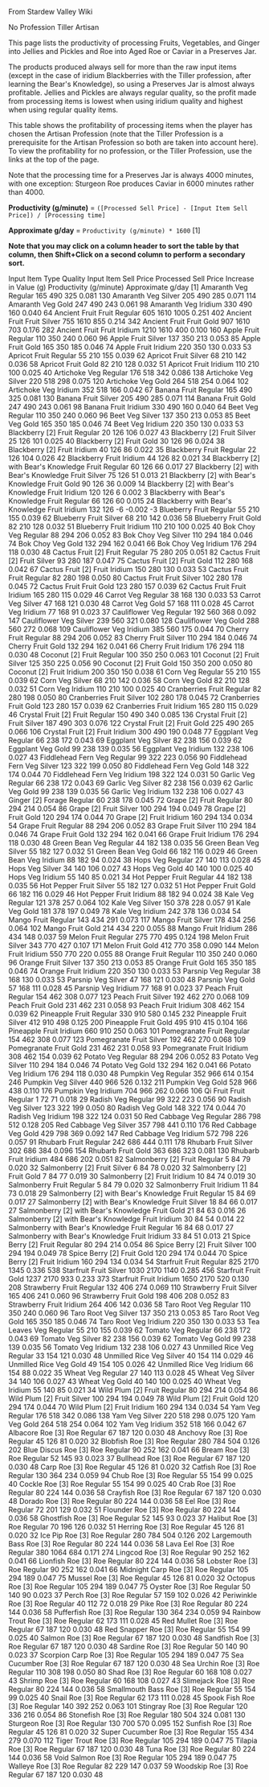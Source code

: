 From Stardew Valley Wiki

No Profession Tiller Artisan

This page lists the productivity of processing Fruits, Vegetables, and Ginger into Jellies and Pickles and Roe into Aged Roe or Caviar in a Preserves Jar.

The products produced always sell for more than the raw input items (except in the case of iridium Blackberries with the Tiller profession, after learning the Bear's Knowledge), so using a Preserves Jar is almost always profitable. Jellies and Pickles are always regular quality, so the profit made from processing items is lowest when using iridium quality and highest when using regular quality items.

This table shows the profitability of processing items when the player has chosen the Artisan Profession (note that the Tiller Profession is a prerequisite for the Artisan Profession so both are taken into account here). To view the profitability for no profession, or the Tiller Profession, use the links at the top of the page.

Note that the processing time for a Preserves Jar is always 4000 minutes, with one exception: Sturgeon Roe produces Caviar in 6000 minutes rather than 4000.

**Productivity (g/minute)** = `([Processed Sell Price] - [Input Item Sell Price]) / [Processing time]`

**Approximate g/day** = `Productivity (g/minute) * 1600` \[1]

**Note that you may click on a column header to sort the table by that column, then Shift+Click on a second column to perform a secondary sort.**

Input Item Type Quality Input Item Sell Price Processed Sell Price Increase in Value (g) Productivity (g/minute) Approximate g/day \[1] Amaranth Veg Regular 165 490 325 0.081 130 Amaranth Veg Silver 205 490 285 0.071 114 Amaranth Veg Gold 247 490 243 0.061 98 Amaranth Veg Iridium 330 490 160 0.040 64 Ancient Fruit Fruit Regular 605 1610 1005 0.251 402 Ancient Fruit Fruit Silver 755 1610 855 0.214 342 Ancient Fruit Fruit Gold 907 1610 703 0.176 282 Ancient Fruit Fruit Iridium 1210 1610 400 0.100 160 Apple Fruit Regular 110 350 240 0.060 96 Apple Fruit Silver 137 350 213 0.053 85 Apple Fruit Gold 165 350 185 0.046 74 Apple Fruit Iridium 220 350 130 0.033 53 Apricot Fruit Regular 55 210 155 0.039 62 Apricot Fruit Silver 68 210 142 0.036 58 Apricot Fruit Gold 82 210 128 0.032 51 Apricot Fruit Iridium 110 210 100 0.025 40 Artichoke Veg Regular 176 518 342 0.086 138 Artichoke Veg Silver 220 518 298 0.075 120 Artichoke Veg Gold 264 518 254 0.064 102 Artichoke Veg Iridium 352 518 166 0.042 67 Banana Fruit Regular 165 490 325 0.081 130 Banana Fruit Silver 205 490 285 0.071 114 Banana Fruit Gold 247 490 243 0.061 98 Banana Fruit Iridium 330 490 160 0.040 64 Beet Veg Regular 110 350 240 0.060 96 Beet Veg Silver 137 350 213 0.053 85 Beet Veg Gold 165 350 185 0.046 74 Beet Veg Iridium 220 350 130 0.033 53 Blackberry \[2] Fruit Regular 20 126 106 0.027 43 Blackberry \[2] Fruit Silver 25 126 101 0.025 40 Blackberry \[2] Fruit Gold 30 126 96 0.024 38 Blackberry \[2] Fruit Iridium 40 126 86 0.022 35 Blackberry Fruit Regular 22 126 104 0.026 42 Blackberry Fruit Iridium 44 126 82 0.021 34 Blackberry \[2] with Bear's Knowledge Fruit Regular 60 126 66 0.017 27 Blackberry \[2] with Bear's Knowledge Fruit Silver 75 126 51 0.013 21 Blackberry \[2] with Bear's Knowledge Fruit Gold 90 126 36 0.009 14 Blackberry \[2] with Bear's Knowledge Fruit Iridium 120 126 6 0.002 3 Blackberry with Bear's Knowledge Fruit Regular 66 126 60 0.015 24 Blackberry with Bear's Knowledge Fruit Iridium 132 126 -6 -0.002 -3 Blueberry Fruit Regular 55 210 155 0.039 62 Blueberry Fruit Silver 68 210 142 0.036 58 Blueberry Fruit Gold 82 210 128 0.032 51 Blueberry Fruit Iridium 110 210 100 0.025 40 Bok Choy Veg Regular 88 294 206 0.052 83 Bok Choy Veg Silver 110 294 184 0.046 74 Bok Choy Veg Gold 132 294 162 0.041 66 Bok Choy Veg Iridium 176 294 118 0.030 48 Cactus Fruit \[2] Fruit Regular 75 280 205 0.051 82 Cactus Fruit \[2] Fruit Silver 93 280 187 0.047 75 Cactus Fruit \[2] Fruit Gold 112 280 168 0.042 67 Cactus Fruit \[2] Fruit Iridium 150 280 130 0.033 53 Cactus Fruit Fruit Regular 82 280 198 0.050 80 Cactus Fruit Fruit Silver 102 280 178 0.045 72 Cactus Fruit Fruit Gold 123 280 157 0.039 62 Cactus Fruit Fruit Iridium 165 280 115 0.029 46 Carrot Veg Regular 38 168 130 0.033 53 Carrot Veg Silver 47 168 121 0.030 48 Carrot Veg Gold 57 168 111 0.028 45 Carrot Veg Iridium 77 168 91 0.023 37 Cauliflower Veg Regular 192 560 368 0.092 147 Cauliflower Veg Silver 239 560 321 0.080 128 Cauliflower Veg Gold 288 560 272 0.068 109 Cauliflower Veg Iridium 385 560 175 0.044 70 Cherry Fruit Regular 88 294 206 0.052 83 Cherry Fruit Silver 110 294 184 0.046 74 Cherry Fruit Gold 132 294 162 0.041 66 Cherry Fruit Iridium 176 294 118 0.030 48 Coconut \[2] Fruit Regular 100 350 250 0.063 101 Coconut \[2] Fruit Silver 125 350 225 0.056 90 Coconut \[2] Fruit Gold 150 350 200 0.050 80 Coconut \[2] Fruit Iridium 200 350 150 0.038 61 Corn Veg Regular 55 210 155 0.039 62 Corn Veg Silver 68 210 142 0.036 58 Corn Veg Gold 82 210 128 0.032 51 Corn Veg Iridium 110 210 100 0.025 40 Cranberries Fruit Regular 82 280 198 0.050 80 Cranberries Fruit Silver 102 280 178 0.045 72 Cranberries Fruit Gold 123 280 157 0.039 62 Cranberries Fruit Iridium 165 280 115 0.029 46 Crystal Fruit \[2] Fruit Regular 150 490 340 0.085 136 Crystal Fruit \[2] Fruit Silver 187 490 303 0.076 122 Crystal Fruit \[2] Fruit Gold 225 490 265 0.066 106 Crystal Fruit \[2] Fruit Iridium 300 490 190 0.048 77 Eggplant Veg Regular 66 238 172 0.043 69 Eggplant Veg Silver 82 238 156 0.039 62 Eggplant Veg Gold 99 238 139 0.035 56 Eggplant Veg Iridium 132 238 106 0.027 43 Fiddlehead Fern Veg Regular 99 322 223 0.056 90 Fiddlehead Fern Veg Silver 123 322 199 0.050 80 Fiddlehead Fern Veg Gold 148 322 174 0.044 70 Fiddlehead Fern Veg Iridium 198 322 124 0.031 50 Garlic Veg Regular 66 238 172 0.043 69 Garlic Veg Silver 82 238 156 0.039 62 Garlic Veg Gold 99 238 139 0.035 56 Garlic Veg Iridium 132 238 106 0.027 43 Ginger \[2] Forage Regular 60 238 178 0.045 72 Grape \[2] Fruit Regular 80 294 214 0.054 86 Grape \[2] Fruit Silver 100 294 194 0.049 78 Grape \[2] Fruit Gold 120 294 174 0.044 70 Grape \[2] Fruit Iridium 160 294 134 0.034 54 Grape Fruit Regular 88 294 206 0.052 83 Grape Fruit Silver 110 294 184 0.046 74 Grape Fruit Gold 132 294 162 0.041 66 Grape Fruit Iridium 176 294 118 0.030 48 Green Bean Veg Regular 44 182 138 0.035 56 Green Bean Veg Silver 55 182 127 0.032 51 Green Bean Veg Gold 66 182 116 0.029 46 Green Bean Veg Iridium 88 182 94 0.024 38 Hops Veg Regular 27 140 113 0.028 45 Hops Veg Silver 34 140 106 0.027 43 Hops Veg Gold 40 140 100 0.025 40 Hops Veg Iridium 55 140 85 0.021 34 Hot Pepper Fruit Regular 44 182 138 0.035 56 Hot Pepper Fruit Silver 55 182 127 0.032 51 Hot Pepper Fruit Gold 66 182 116 0.029 46 Hot Pepper Fruit Iridium 88 182 94 0.024 38 Kale Veg Regular 121 378 257 0.064 102 Kale Veg Silver 150 378 228 0.057 91 Kale Veg Gold 181 378 197 0.049 78 Kale Veg Iridium 242 378 136 0.034 54 Mango Fruit Regular 143 434 291 0.073 117 Mango Fruit Silver 178 434 256 0.064 102 Mango Fruit Gold 214 434 220 0.055 88 Mango Fruit Iridium 286 434 148 0.037 59 Melon Fruit Regular 275 770 495 0.124 198 Melon Fruit Silver 343 770 427 0.107 171 Melon Fruit Gold 412 770 358 0.090 144 Melon Fruit Iridium 550 770 220 0.055 88 Orange Fruit Regular 110 350 240 0.060 96 Orange Fruit Silver 137 350 213 0.053 85 Orange Fruit Gold 165 350 185 0.046 74 Orange Fruit Iridium 220 350 130 0.033 53 Parsnip Veg Regular 38 168 130 0.033 53 Parsnip Veg Silver 47 168 121 0.030 48 Parsnip Veg Gold 57 168 111 0.028 45 Parsnip Veg Iridium 77 168 91 0.023 37 Peach Fruit Regular 154 462 308 0.077 123 Peach Fruit Silver 192 462 270 0.068 109 Peach Fruit Gold 231 462 231 0.058 93 Peach Fruit Iridium 308 462 154 0.039 62 Pineapple Fruit Regular 330 910 580 0.145 232 Pineapple Fruit Silver 412 910 498 0.125 200 Pineapple Fruit Gold 495 910 415 0.104 166 Pineapple Fruit Iridium 660 910 250 0.063 101 Pomegranate Fruit Regular 154 462 308 0.077 123 Pomegranate Fruit Silver 192 462 270 0.068 109 Pomegranate Fruit Gold 231 462 231 0.058 93 Pomegranate Fruit Iridium 308 462 154 0.039 62 Potato Veg Regular 88 294 206 0.052 83 Potato Veg Silver 110 294 184 0.046 74 Potato Veg Gold 132 294 162 0.041 66 Potato Veg Iridium 176 294 118 0.030 48 Pumpkin Veg Regular 352 966 614 0.154 246 Pumpkin Veg Silver 440 966 526 0.132 211 Pumpkin Veg Gold 528 966 438 0.110 176 Pumpkin Veg Iridium 704 966 262 0.066 106 Qi Fruit Fruit Regular 1 72 71 0.018 29 Radish Veg Regular 99 322 223 0.056 90 Radish Veg Silver 123 322 199 0.050 80 Radish Veg Gold 148 322 174 0.044 70 Radish Veg Iridium 198 322 124 0.031 50 Red Cabbage Veg Regular 286 798 512 0.128 205 Red Cabbage Veg Silver 357 798 441 0.110 176 Red Cabbage Veg Gold 429 798 369 0.092 147 Red Cabbage Veg Iridium 572 798 226 0.057 91 Rhubarb Fruit Regular 242 686 444 0.111 178 Rhubarb Fruit Silver 302 686 384 0.096 154 Rhubarb Fruit Gold 363 686 323 0.081 130 Rhubarb Fruit Iridium 484 686 202 0.051 82 Salmonberry \[2] Fruit Regular 5 84 79 0.020 32 Salmonberry \[2] Fruit Silver 6 84 78 0.020 32 Salmonberry \[2] Fruit Gold 7 84 77 0.019 30 Salmonberry \[2] Fruit Iridium 10 84 74 0.019 30 Salmonberry Fruit Regular 5 84 79 0.020 32 Salmonberry Fruit Iridium 11 84 73 0.018 29 Salmonberry \[2] with Bear's Knowledge Fruit Regular 15 84 69 0.017 27 Salmonberry \[2] with Bear's Knowledge Fruit Silver 18 84 66 0.017 27 Salmonberry \[2] with Bear's Knowledge Fruit Gold 21 84 63 0.016 26 Salmonberry \[2] with Bear's Knowledge Fruit Iridium 30 84 54 0.014 22 Salmonberry with Bear's Knowledge Fruit Regular 16 84 68 0.017 27 Salmonberry with Bear's Knowledge Fruit Iridium 33 84 51 0.013 21 Spice Berry \[2] Fruit Regular 80 294 214 0.054 86 Spice Berry \[2] Fruit Silver 100 294 194 0.049 78 Spice Berry \[2] Fruit Gold 120 294 174 0.044 70 Spice Berry \[2] Fruit Iridium 160 294 134 0.034 54 Starfruit Fruit Regular 825 2170 1345 0.336 538 Starfruit Fruit Silver 1030 2170 1140 0.285 456 Starfruit Fruit Gold 1237 2170 933 0.233 373 Starfruit Fruit Iridium 1650 2170 520 0.130 208 Strawberry Fruit Regular 132 406 274 0.069 110 Strawberry Fruit Silver 165 406 241 0.060 96 Strawberry Fruit Gold 198 406 208 0.052 83 Strawberry Fruit Iridium 264 406 142 0.036 58 Taro Root Veg Regular 110 350 240 0.060 96 Taro Root Veg Silver 137 350 213 0.053 85 Taro Root Veg Gold 165 350 185 0.046 74 Taro Root Veg Iridium 220 350 130 0.033 53 Tea Leaves Veg Regular 55 210 155 0.039 62 Tomato Veg Regular 66 238 172 0.043 69 Tomato Veg Silver 82 238 156 0.039 62 Tomato Veg Gold 99 238 139 0.035 56 Tomato Veg Iridium 132 238 106 0.027 43 Unmilled Rice Veg Regular 33 154 121 0.030 48 Unmilled Rice Veg Silver 40 154 114 0.029 46 Unmilled Rice Veg Gold 49 154 105 0.026 42 Unmilled Rice Veg Iridium 66 154 88 0.022 35 Wheat Veg Regular 27 140 113 0.028 45 Wheat Veg Silver 34 140 106 0.027 43 Wheat Veg Gold 40 140 100 0.025 40 Wheat Veg Iridium 55 140 85 0.021 34 Wild Plum \[2] Fruit Regular 80 294 214 0.054 86 Wild Plum \[2] Fruit Silver 100 294 194 0.049 78 Wild Plum \[2] Fruit Gold 120 294 174 0.044 70 Wild Plum \[2] Fruit Iridium 160 294 134 0.034 54 Yam Veg Regular 176 518 342 0.086 138 Yam Veg Silver 220 518 298 0.075 120 Yam Veg Gold 264 518 254 0.064 102 Yam Veg Iridium 352 518 166 0.042 67 Albacore Roe \[3] Roe Regular 67 187 120 0.030 48 Anchovy Roe \[3] Roe Regular 45 126 81 0.020 32 Blobfish Roe \[3] Roe Regular 280 784 504 0.126 202 Blue Discus Roe \[3] Roe Regular 90 252 162 0.041 66 Bream Roe \[3] Roe Regular 52 145 93 0.023 37 Bullhead Roe \[3] Roe Regular 67 187 120 0.030 48 Carp Roe \[3] Roe Regular 45 126 81 0.020 32 Catfish Roe \[3] Roe Regular 130 364 234 0.059 94 Chub Roe \[3] Roe Regular 55 154 99 0.025 40 Cockle Roe \[3] Roe Regular 55 154 99 0.025 40 Crab Roe \[3] Roe Regular 80 224 144 0.036 58 Crayfish Roe \[3] Roe Regular 67 187 120 0.030 48 Dorado Roe \[3] Roe Regular 80 224 144 0.036 58 Eel Roe \[3] Roe Regular 72 201 129 0.032 51 Flounder Roe \[3] Roe Regular 80 224 144 0.036 58 Ghostfish Roe \[3] Roe Regular 52 145 93 0.023 37 Halibut Roe \[3] Roe Regular 70 196 126 0.032 51 Herring Roe \[3] Roe Regular 45 126 81 0.020 32 Ice Pip Roe \[3] Roe Regular 280 784 504 0.126 202 Largemouth Bass Roe \[3] Roe Regular 80 224 144 0.036 58 Lava Eel Roe \[3] Roe Regular 380 1064 684 0.171 274 Lingcod Roe \[3] Roe Regular 90 252 162 0.041 66 Lionfish Roe \[3] Roe Regular 80 224 144 0.036 58 Lobster Roe \[3] Roe Regular 90 252 162 0.041 66 Midnight Carp Roe \[3] Roe Regular 105 294 189 0.047 75 Mussel Roe \[3] Roe Regular 45 126 81 0.020 32 Octopus Roe \[3] Roe Regular 105 294 189 0.047 75 Oyster Roe \[3] Roe Regular 50 140 90 0.023 37 Perch Roe \[3] Roe Regular 57 159 102 0.026 42 Periwinkle Roe \[3] Roe Regular 40 112 72 0.018 29 Pike Roe \[3] Roe Regular 80 224 144 0.036 58 Pufferfish Roe \[3] Roe Regular 130 364 234 0.059 94 Rainbow Trout Roe \[3] Roe Regular 62 173 111 0.028 45 Red Mullet Roe \[3] Roe Regular 67 187 120 0.030 48 Red Snapper Roe \[3] Roe Regular 55 154 99 0.025 40 Salmon Roe \[3] Roe Regular 67 187 120 0.030 48 Sandfish Roe \[3] Roe Regular 67 187 120 0.030 48 Sardine Roe \[3] Roe Regular 50 140 90 0.023 37 Scorpion Carp Roe \[3] Roe Regular 105 294 189 0.047 75 Sea Cucumber Roe \[3] Roe Regular 67 187 120 0.030 48 Sea Urchin Roe \[3] Roe Regular 110 308 198 0.050 80 Shad Roe \[3] Roe Regular 60 168 108 0.027 43 Shrimp Roe \[3] Roe Regular 60 168 108 0.027 43 Slimejack Roe \[3] Roe Regular 80 224 144 0.036 58 Smallmouth Bass Roe \[3] Roe Regular 55 154 99 0.025 40 Snail Roe \[3] Roe Regular 62 173 111 0.028 45 Spook Fish Roe \[3] Roe Regular 140 392 252 0.063 101 Stingray Roe \[3] Roe Regular 120 336 216 0.054 86 Stonefish Roe \[3] Roe Regular 180 504 324 0.081 130 Sturgeon Roe \[3] Roe Regular 130 700 570 0.095 152 Sunfish Roe \[3] Roe Regular 45 126 81 0.020 32 Super Cucumber Roe \[3] Roe Regular 155 434 279 0.070 112 Tiger Trout Roe \[3] Roe Regular 105 294 189 0.047 75 Tilapia Roe \[3] Roe Regular 67 187 120 0.030 48 Tuna Roe \[3] Roe Regular 80 224 144 0.036 58 Void Salmon Roe \[3] Roe Regular 105 294 189 0.047 75 Walleye Roe \[3] Roe Regular 82 229 147 0.037 59 Woodskip Roe \[3] Roe Regular 67 187 120 0.030 48